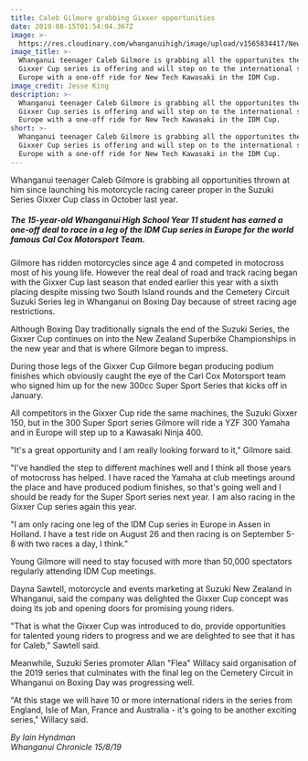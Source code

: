 ```yaml
---
title: Caleb Gilmore grabbing Gixxer opportunities
date: 2019-08-15T01:54:04.367Z
image: >-
  https://res.cloudinary.com/whanganuihigh/image/upload/v1565834417/News/Caleb-Gilmore.Chron_15.8.19.jpg
image_title: >-
  Whanganui teenager Caleb Gilmore is grabbing all the opportunites the Suzuki
  Gixxer Cup series is offering and will step on to the international stage in
  Europe with a one-off ride for New Tech Kawasaki in the IDM Cup. 
image_credit: Jesse King
description: >-
  Whanganui teenager Caleb Gilmore is grabbing all the opportunites the Suzuki
  Gixxer Cup series is offering and will step on to the international stage in
  Europe with a one-off ride for New Tech Kawasaki in the IDM Cup. 
short: >-
  Whanganui teenager Caleb Gilmore is grabbing all the opportunites the Suzuki
  Gixxer Cup series is offering and will step on to the international stage in
  Europe with a one-off ride for New Tech Kawasaki in the IDM Cup.
---
```

Whanganui teenager Caleb Gilmore is grabbing all opportunities thrown at him since launching his motorcycle racing career proper in the Suzuki Series Gixxer Cup class in October last year.

##### The 15-year-old Whanganui High School Year 11 student has earned a one-off deal to race in a leg of the IDM Cup series in Europe for the world famous Cal Cox Motorsport Team.

Gilmore has ridden motorcycles since age 4 and competed in motocross most of his young life. However the real deal of road and track racing began with the Gixxer Cup last season that ended earlier this year with a sixth placing despite missing two South Island rounds and the Cemetery Circuit Suzuki Series leg in Whanganui on Boxing Day because of street racing age restrictions.

Although Boxing Day traditionally signals the end of the Suzuki Series, the Gixxer Cup continues on into the New Zealand Superbike Championships in the new year and that is where Gilmore began to impress.

During those legs of the Gixxer Cup Gilmore began producing podium finishes which obviously caught the eye of the Carl Cox Motorsport team who signed him up for the new 300cc Super Sport Series that kicks off in January.

All competitors in the Gixxer Cup ride the same machines, the Suzuki Gixxer 150, but in the 300 Super Sport series Gilmore will ride a YZF 300 Yamaha and in Europe will step up to a Kawasaki Ninja 400.

"It's a great opportunity and I am really looking forward to it," Gilmore said.

"I've handled the step to different machines well and I think all those years of motocross has helped. I have raced the Yamaha at club meetings around the place and have produced podium finishes, so that's going well and I should be ready for the Super Sport series next year. I am also racing in the Gixxer Cup series again this year.

"I am only racing one leg of the IDM Cup series in Europe in Assen in Holland. I have a test ride on August 26 and then racing is on September 5-8 with two races a day, I think."

Young Gilmore will need to stay focused with more than 50,000 spectators regularly attending IDM Cup meetings.

Dayna Sawtell, motorcycle and events marketing at Suzuki New Zealand in Whanganui, said the company was delighted the Gixxer Cup concept was doing its job and opening doors for promising young riders.

"That is what the Gixxer Cup was introduced to do, provide opportunities for talented young riders to progress and we are delighted to see that it has for Caleb," Sawtell said.

Meanwhile, Suzuki Series promoter Allan "Flea" Willacy said organisation of the 2019 series that culminates with the final leg on the Cemetery Circuit in Whanganui on Boxing Day was progressing well.

"At this stage we will have 10 or more international riders in the series from England, Isle of Man, France and Australia - it's going to be another exciting series," Willacy said.

_By Iain Hyndman_  
_Whanganui Chronicle 15/8/19_
